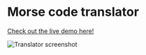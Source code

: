 # Morse code translator

[Check out the live demo here!](https://jasenscode.github.io/morse-translator/)

![Translator screenshot](https://github.com/jasenscode/morse-translator/images/screenshot.jpg "Logo Title Text 1")
